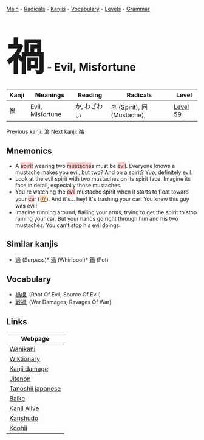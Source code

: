 <style> bigfont {font-size: 100px}</style>
[Main](../index.md) -
[Radicals](../radicals.md) -
[Kanjis](../kanjis.md) -
[Vocabulary](../vocabulary.md) -
[Levels](../levels.md) -
[Grammar](../grammar.md)
# <bigfont> 禍</bigfont> - Evil, Misfortune 

| Kanji | Meanings | Reading | Radicals | Level |
| --- | --- | --- | --- | --- |
| 禍 | Evil, Misfortune | か, わざわい | [ネ](../radicals/ネ.md) (Spirit), [冋](../radicals/冋.md) (Mustache),  | [Level 59](../levels/wk_level59.md) |

Previous kanji: [浪](浪.md) Next kanji: [酪](酪.md) 

## Mnemonics
 * A <span style="background-color:#ffcccb"> spirit</span> wearing two <span style="background-color:#ffcccb"> mustache</span>s must be <span style="background-color:#ffcccb"> evil</span>. Everyone knows a mustache makes you evil, but two? And on a spirit? Yup, definitely evil.
* Look at the evil spirit with two mustaches on its spirit face. Imagine its face in detail, especially those mustaches.
* You're watching the <span style="background-color:#ffcccb"> evil</span> mustache spirit when it starts to float toward your <span style="background-color:#ffcccb"> ca</span>r (<span style="background-color:#fed8b1"> [か](https://jisho.org/search/か)</span>). And it's... hey! It's trashing your car! You knew this guy was evil!
* Imagine running around, flailing your arms, trying to get the spirit to stop ruining your car. But your hands go right through him and his two mustaches. You can't stop his evil doings.


## Similar kanjis
 * [過](過.md) (Surpass)* [渦](渦.md) (Whirlpool)* [鍋](鍋.md) (Pot)


## Vocabulary
 * [禍根](../vocabulary/禍.md), (Root Of Evil, Source Of Evil)
* [戦禍](../vocabulary/禍.md), (War Damages, Ravages Of War)



## Links 

| Webpage |
| --- |
| [Wanikani          ](https://www.wanikani.com/kanji/禍) |
| [Wiktionary        ](https://en.wiktionary.org/wiki/禍) |
| [Kanji damage      ](http://www.kanjidamage.com/kanji/search?utf8=✓&q=禍) |
| [Jitenon           ](https://jitenon.com/kanji/禍) |
| [Tanoshii japanese ](https://www.tanoshiijapanese.com/dictionary/kanji.cfm?k=禍) |
| [Baike             ](https://baike.baidu.com/item/禍) |
| [Kanji Alive       ](https://app.kanjialive.com/禍) |
| [Kanshudo          ](https://www.kanshudo.com/searchmn?q=禍) |
| [Koohii            ](https://kanji.koohii.com/study/kanji/禍) |

